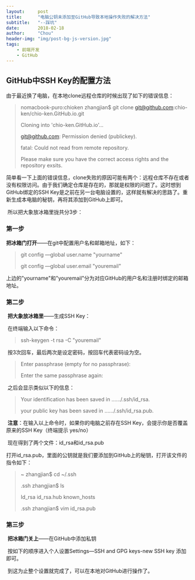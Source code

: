 ```yaml
---
layout:     post
title:      "电脑公钥未添加至GitHub导致本地操作失败的解决方法"
subtitle:   "--踩坑"
date:       2018-02-18
author:     "Chou"
header-img: "img/post-bg-js-version.jpg"
tags:
    - 前端开发
    - GitHub
---
```


## GitHub中SSH Key的配置方法

​	由于最近换了电脑，在本地clone远程仓库的时候出现了如下的错误信息：



> nomacbook-puro:chioken zhangjian$ git clone git@github.com:chio-ken/chio-ken.GitHub.io.git
>
> Cloning into 'chio-ken.GitHub.io'...
>
> git@github.com: Permission denied (publickey).
>
> fatal: Could not read from remote repository.
>
> Please make sure you have the correct access rights and the repository exsits.  

​	简单看一下上面的错误信息，clone失败的原因可能有两个：远程仓库不存在或者没有权限访问。由于我们确定仓库是存在的，那就是权限的问题了。这时想到GitHub绑定的SSH Key是之前在另一台电脑设置的，这样就有解决的思路了。重新生成本电脑的秘钥，再将其添加到GitHub上即可。

​	所以把大象放冰箱里拢共分3步：

### 第一步

​	**把冰箱门打开**——在git中配置用户名和邮箱地址，如下：

> git config —global user.name "yourname"
>
> git config —global user.email "youremail"

​	上边的"yourname"和"youremail"分为对应GitHub的用户名和注册时绑定的邮箱地址。

### 第二步

​	**把大象放冰箱里**——生成SSH Key：

​	在终端输入以下命令：

> ssh-keygen -t rsa -C "youremail"

​	按3次回车，最后两次是设定密码，按回车代表密码设为空。

> Enter passphrase (empty for no passphrase):
>
> Enter the same passphrase again:

​	之后会显示类似以下的信息：

>Your identification has been saved in ……/.ssh/id_rsa.
>
>your public key has been saved in ……/.ssh/id_rsa.pub.

​	**注意**：在输入以上命令时，如果你的电脑之前存在SSH Key，会提示你是否覆盖原来的SSH Key（终端提示 yes/no）

​	现在得到了两个文件：id_rsa和id_rsa.pub

​	打开id_rsa.pub，里面的公钥就是我们要添加到GitHub上的秘钥，打开该文件的指令如下：

> ~ zhangjian$ cd ~/.ssh
>
> .ssh zhangjian$ ls
>
> Id_rsa		id_rsa.hub		known_hosts
>
> .ssh zhangjian$ vim id_rsa.pub

### 第三步 

​	**把冰箱门关上**——在GitHub中添加私钥

​	按如下的顺序进入个人设置Settings—SSH and GPG keys-new SSH key 添加即可。

​	到这为止整个设置就完成了，可以在本地对GitHub进行操作了。









